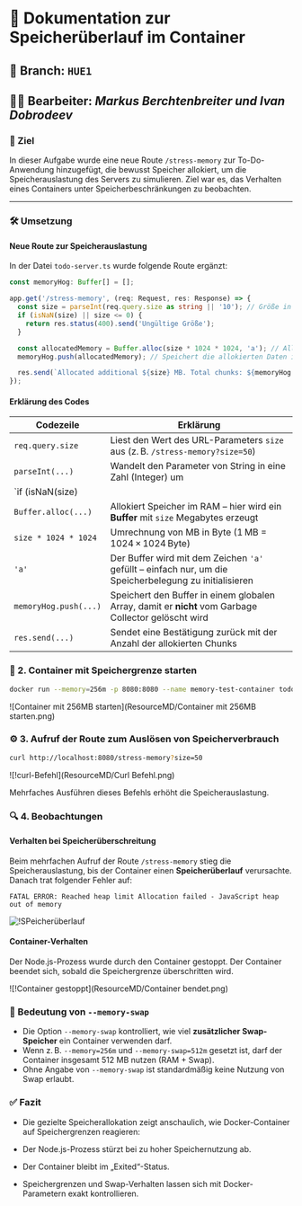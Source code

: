 # 📄 Dokumentation zur Speicherüberlauf im Container

## 🔀 Branch: `HUE1`

## 🧑‍💻 Bearbeiter: *Markus Berchtenbreiter und Ivan Dobrodeev*


### 📌 Ziel

In dieser Aufgabe wurde eine neue Route `/stress-memory` zur To-Do-Anwendung hinzugefügt, die bewusst Speicher allokiert, um die Speicherauslastung des Servers zu simulieren. Ziel war es, das Verhalten eines Containers unter Speicherbeschränkungen zu beobachten.

---

### 🛠️ Umsetzung

#### Neue Route zur Speicherauslastung

In der Datei `todo-server.ts` wurde folgende Route ergänzt:
```ts
const memoryHog: Buffer[] = [];

app.get('/stress-memory', (req: Request, res: Response) => {
  const size = parseInt(req.query.size as string || '10'); // Größe in MB
  if (isNaN(size) || size <= 0) {
    return res.status(400).send('Ungültige Größe');
  }

  const allocatedMemory = Buffer.alloc(size * 1024 * 1024, 'a'); // Allokiert "size" MB im RAM
  memoryHog.push(allocatedMemory); // Speichert die allokierten Daten in einem Array, damit sie nicht vom Garbage Collector gelöscht werden

  res.send(`Allocated additional ${size} MB. Total chunks: ${memoryHog.length}`);
});
```

#### Erklärung des Codes

| **Codezeile** | **Erklärung** |
|---------------|----------------|
| `req.query.size` | Liest den Wert des URL-Parameters `size` aus (z. B. `/stress-memory?size=50`) |
| `parseInt(...)` | Wandelt den Parameter von String in eine Zahl (Integer) um |
| `if (isNaN(size) || size <= 0)` | Überprüft, ob der Parameter gültig ist (z. B. kein Text oder negative Zahl) |
| `Buffer.alloc(...)` | Allokiert Speicher im RAM – hier wird ein **Buffer** mit `size` Megabytes erzeugt |
| `size * 1024 * 1024` | Umrechnung von MB in Byte (1 MB = 1024 × 1024 Byte) |
| `'a'` | Der Buffer wird mit dem Zeichen `'a'` gefüllt – einfach nur, um die Speicherbelegung zu initialisieren |
| `memoryHog.push(...)` | Speichert den Buffer in einem globalen Array, damit er **nicht** vom Garbage Collector gelöscht wird |
| `res.send(...)` | Sendet eine Bestätigung zurück mit der Anzahl der allokierten Chunks |

### 🐳 2. Container mit Speichergrenze starten

```bash
docker run --memory=256m -p 8080:8080 --name memory-test-container todo-app
```
![Container mit 256MB starten](ResourceMD/Container mit 256MB starten.png)

### ⚙️ 3. Aufruf der Route zum Auslösen von Speicherverbrauch

```bash
curl http://localhost:8080/stress-memory?size=50
```
![!curl-Befehl](ResourceMD/Curl Befehl.png)

Mehrfaches Ausführen dieses Befehls erhöht die Speicherauslastung.

### 🔍 4. Beobachtungen

#### Verhalten bei Speicherüberschreitung

Beim mehrfachen Aufruf der Route `/stress-memory` stieg die Speicherauslastung, bis der Container einen **Speicherüberlauf** verursachte. Danach trat folgender Fehler auf:

```
FATAL ERROR: Reached heap limit Allocation failed - JavaScript heap out of memory
```
![!SPeicherüberlauf](ResourceMD/SPeicherüberlauf.png)

#### Container-Verhalten

Der Node.js-Prozess wurde durch den Container gestoppt. Der Container beendet sich, sobald die Speichergrenze überschritten wird.

![!Container gestoppt](ResourceMD/Container bendet.png)

### 🧠 Bedeutung von `--memory-swap`

- Die Option `--memory-swap` kontrolliert, wie viel **zusätzlicher Swap-Speicher** ein Container verwenden darf.
- Wenn z. B. `--memory=256m` und `--memory-swap=512m` gesetzt ist, darf der Container insgesamt 512 MB nutzen (RAM + Swap).
- Ohne Angabe von `--memory-swap` ist standardmäßig keine Nutzung von Swap erlaubt.

### ✅ Fazit
- Die gezielte Speicherallokation zeigt anschaulich, wie Docker-Container auf Speichergrenzen reagieren:

- Der Node.js-Prozess stürzt bei zu hoher Speichernutzung ab.

- Der Container bleibt im „Exited“-Status.

- Speichergrenzen und Swap-Verhalten lassen sich mit Docker-Parametern exakt kontrollieren.
